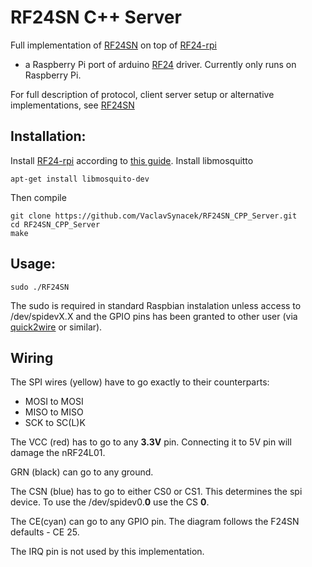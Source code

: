RF24SN C++ Server
=================

Full implementation of [RF24SN](https://github.com/VaclavSynacek/RF24SN) on top of [RF24-rpi](https://github.com/jscrane/RF24-rpi)
 - a Raspberry Pi port of arduino [RF24](https://maniacbug.github.io/RF24/index.html) driver.
Currently only runs on Raspberry Pi.

For full description of protocol, client server setup or alternative implementations, see [RF24SN](https://github.com/VaclavSynacek/RF24SN)


## Installation:

Install [RF24-rpi](https://github.com/jscrane/RF24-rpi) according to [this guide](https://github.com/jscrane/RF24-rpi#setup-the-library).
Install libmosquitto
```Shell
apt-get install libmosquito-dev
```

Then compile
```Shell
git clone https://github.com/VaclavSynacek/RF24SN_CPP_Server.git
cd RF24SN_CPP_Server
make
```

## Usage:
```Shell
sudo ./RF24SN
```

The sudo is required in standard Raspbian instalation unless access to /dev/spidevX.X and the GPIO pins has been granted to other user (via [quick2wire](https://github.com/quick2wire/quick2wire-gpio-admin) or similar).


## Wiring

The SPI wires (yellow) have to go exactly to their counterparts:
* MOSI to MOSI
* MISO to MISO
* SCK to SC(L)K

The VCC (red) has to go to any **3.3V** pin. Connecting it to 5V pin will damage the nRF24L01.

GRN (black) can go to any ground.

The CSN (blue) has to go to either CS0 or CS1. This determines the spi device. To use the /dev/spidev0.**0** use the CS **0**.

The CE(cyan) can go to any GPIO pin. The diagram follows the F24SN defaults - CE 25.

The IRQ pin is not used by this implementation.